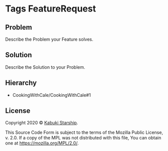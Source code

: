 # Tags FeatureRequest 

## Problem

Describe the Problem your Feature solves.

## Solution

Describe the Solution to your Problem.

## Hierarchy

* CookingWithCale/CookingWithCale#1

## License

Copyright 2020 © [Kabuki Starship](https://kabukistarship.com).

This Source Code Form is subject to the terms of the Mozilla Public License, v. 2.0. If a copy of the MPL was not distributed with this file, You can obtain one at <https://mozilla.org/MPL/2.0/>.
